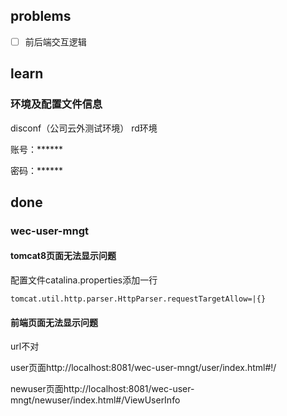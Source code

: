 ## problems

- [ ] 前后端交互逻辑



## learn

### 环境及配置文件信息

disconf（公司云外测试环境） rd环境

账号：\*\*\*\*\*\*

密码：\*\*\*\*\*\*



## done

### wec-user-mngt

#### tomcat8页面无法显示问题

配置文件catalina.properties添加一行

```properties
tomcat.util.http.parser.HttpParser.requestTargetAllow=|{}
```

#### 前端页面无法显示问题

url不对

user页面http://localhost:8081/wec-user-mngt/user/index.html#!/

newuser页面http://localhost:8081/wec-user-mngt/newuser/index.html#/ViewUserInfo